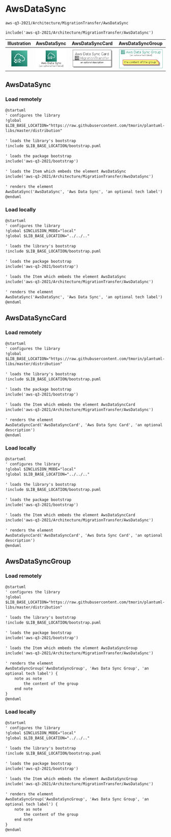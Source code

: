# AwsDataSync


```text
aws-q3-2021/Architecture/MigrationTransfer/AwsDataSync
```

```text
include('aws-q3-2021/Architecture/MigrationTransfer/AwsDataSync')
```



| Illustration | AwsDataSync | AwsDataSyncCard | AwsDataSyncGroup |
| :---: | :---: | :---: | :---: |
| ![illustration for Illustration](../../../aws-q3-2021/Architecture/MigrationTransfer/AwsDataSync.png) | ![illustration for AwsDataSync](../../../aws-q3-2021/Architecture/MigrationTransfer/AwsDataSync.Local.png) | ![illustration for AwsDataSyncCard](../../../aws-q3-2021/Architecture/MigrationTransfer/AwsDataSyncCard.Local.png) | ![illustration for AwsDataSyncGroup](../../../aws-q3-2021/Architecture/MigrationTransfer/AwsDataSyncGroup.Local.png) |




## AwsDataSync

### Load remotely
```plantuml
@startuml
' configures the library
!global $LIB_BASE_LOCATION="https://raw.githubusercontent.com/tmorin/plantuml-libs/master/distribution"

' loads the library's bootstrap
!include $LIB_BASE_LOCATION/bootstrap.puml

' loads the package bootstrap
include('aws-q3-2021/bootstrap')

' loads the Item which embeds the element AwsDataSync
include('aws-q3-2021/Architecture/MigrationTransfer/AwsDataSync')

' renders the element
AwsDataSync('AwsDataSync', 'Aws Data Sync', 'an optional tech label')
@enduml
```

### Load locally
```plantuml
@startuml
' configures the library
!global $INCLUSION_MODE="local"
!global $LIB_BASE_LOCATION="../../.."

' loads the library's bootstrap
!include $LIB_BASE_LOCATION/bootstrap.puml

' loads the package bootstrap
include('aws-q3-2021/bootstrap')

' loads the Item which embeds the element AwsDataSync
include('aws-q3-2021/Architecture/MigrationTransfer/AwsDataSync')

' renders the element
AwsDataSync('AwsDataSync', 'Aws Data Sync', 'an optional tech label')
@enduml
```

## AwsDataSyncCard

### Load remotely
```plantuml
@startuml
' configures the library
!global $LIB_BASE_LOCATION="https://raw.githubusercontent.com/tmorin/plantuml-libs/master/distribution"

' loads the library's bootstrap
!include $LIB_BASE_LOCATION/bootstrap.puml

' loads the package bootstrap
include('aws-q3-2021/bootstrap')

' loads the Item which embeds the element AwsDataSyncCard
include('aws-q3-2021/Architecture/MigrationTransfer/AwsDataSync')

' renders the element
AwsDataSyncCard('AwsDataSyncCard', 'Aws Data Sync Card', 'an optional description')
@enduml
```

### Load locally
```plantuml
@startuml
' configures the library
!global $INCLUSION_MODE="local"
!global $LIB_BASE_LOCATION="../../.."

' loads the library's bootstrap
!include $LIB_BASE_LOCATION/bootstrap.puml

' loads the package bootstrap
include('aws-q3-2021/bootstrap')

' loads the Item which embeds the element AwsDataSyncCard
include('aws-q3-2021/Architecture/MigrationTransfer/AwsDataSync')

' renders the element
AwsDataSyncCard('AwsDataSyncCard', 'Aws Data Sync Card', 'an optional description')
@enduml
```

## AwsDataSyncGroup

### Load remotely
```plantuml
@startuml
' configures the library
!global $LIB_BASE_LOCATION="https://raw.githubusercontent.com/tmorin/plantuml-libs/master/distribution"

' loads the library's bootstrap
!include $LIB_BASE_LOCATION/bootstrap.puml

' loads the package bootstrap
include('aws-q3-2021/bootstrap')

' loads the Item which embeds the element AwsDataSyncGroup
include('aws-q3-2021/Architecture/MigrationTransfer/AwsDataSync')

' renders the element
AwsDataSyncGroup('AwsDataSyncGroup', 'Aws Data Sync Group', 'an optional tech label') {
    note as note
        the content of the group
    end note
}
@enduml
```

### Load locally
```plantuml
@startuml
' configures the library
!global $INCLUSION_MODE="local"
!global $LIB_BASE_LOCATION="../../.."

' loads the library's bootstrap
!include $LIB_BASE_LOCATION/bootstrap.puml

' loads the package bootstrap
include('aws-q3-2021/bootstrap')

' loads the Item which embeds the element AwsDataSyncGroup
include('aws-q3-2021/Architecture/MigrationTransfer/AwsDataSync')

' renders the element
AwsDataSyncGroup('AwsDataSyncGroup', 'Aws Data Sync Group', 'an optional tech label') {
    note as note
        the content of the group
    end note
}
@enduml
```

